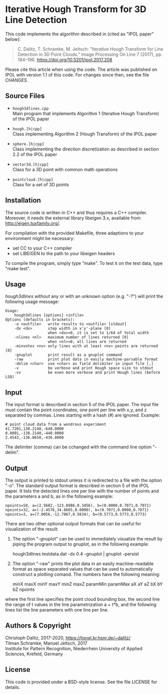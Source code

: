 Iterative Hough Transform for 3D Line Detection
===============================================

This code implements the algorithm described in (cited as "IPOL paper" below):

> C. Dalitz, T. Schramke, M. Jeltsch: "Iterative Hough Transform for
> Line Detection in 3D Point Clouds." Image Processing On Line 7 (2017),
> pp. 184–196. https://doi.org/10.5201/ipol.2017.208

Please cite this article when using the code. The article was published
on IPOL with version 1.1 of this code. For changes since then, see the file
*CHANGES*.


Source Files
------------

 - ``hough3dlines.cpp``  
   Main program that implements Algorithm 1 (Iterative Hough Transform)
   of the IPOL paper

 - ``hough.[h|cpp]``  
   Class implementing Algorithm 2 (Hough Transform) of the IPOL paper

 - ``sphere.[h|cpp]``  
   Class implementing the direction discretization as described in
   section 2.2 of the IPOL paper

 - ``vector3d.[h|cpp]``  
   Class for a 3D point with common math operations

 - ``pointcloud.[h|cpp]``  
   Class for a set of 3D points


Installation
------------

The source code is written in C++ and thus requires a C++ compiler.
Moreover, it needs the external library libeigen 3.x, available from
http://eigen.tuxfamily.org/.

For compilation with the provided Makefile, three adaptions to your
environment might be necessary:

 - set CC to your C++ compiler
 - set LIBEIGEN to the path to your libeigen headers

To compile the program, simply type "make". To test it on the test data,
type "make test".


Usage
-----

*hough3dlines* without any or with an unknown option (e.g. "-?") will print
the following usage message:

    Usage:
        hough3dlines [options] <infile>
    Options (defaults in brackets):
        -o <outfile>   write results to <outfile> [stdout]
        -dx <dx>       step width in x'y'-plane [0]
                       when <dx>=0, it is set to 1/64 of total width
        -nlines <nl>   maximum number of lines returned [0]
                       when <nl>=0, all lines are returned
        -minvotes <nv> only lines with at least <nv> points are returned [0]
        -gnuplot       print result as a gnuplot command
        -raw           print plot data in easily machine-parsable format
        -delim <char>  use <char> as field delimiter in input file [,]
        -v             be verbose and print Hough space size to stdout
        -vv            be even more verbose and print Hough lines (before LSQ)


Input
-----

The input format is described in section 5 of the IPOL paper.
The input file must contain the point coordinates, one point per line
with x,y, and z separated by commas. Lines starting with a hash (#)
are ignored. Example:

    # point cloud data from a wondrous experiment
    41.7201,138.2140,-648.0000
    0.0001,-138.2140,-440.0000
    2.4543,-136.8650,-436.8000

The delimiter (comma) can be cchanged with the command line option "-delim".


Output
------

The output is printed to stdout unless it is redirected to a file with
the option "-o". The standard output format is described in section 5
of the IPOL paper. It lists the detected lines one per line with the
number of points and the parameters a and b, as in the following example:

    npoints=58, a=(2.5682,-123.8986,0.3456), b=(0.0000,0.7071,0.7071)
    npoints=32, a=(-2.4576,34.8665,0.0000), b=(0.7071,0.0000,0.7071)
    npoints=3, a=(7.0056,-12.7867,8.5634), b=(0.5773,0.5773,0.5773)

There are two other optional output formats that can be useful for
visualization of the result:

 1) The option "-gnuplot" can be used to immediately visualize the result by
    piping the program output to gnuplot, as in the following example:

      hough3dlines testdata.dat -dx 0.4 -gnuplot | gnuplot -persist

 2) The option "-raw" prints the plot data in an easily machine-readable
    format as space separated values that can be used to automatically
    construct a plotting comand. The numbers have the following meaning:

      minX maxX minY maxY minZ maxZ
      paramMin paramMax
      aX aY aZ bX bY bZ npoints

where the first line specifies the point cloud bounding box, the
second line the range of t values in the line parametrization a + t*b,
and the following lines list the line parameters with one line per line.


Authors & Copyright
-------------------

Christoph Dalitz, 2017-2020, <https://lionel.kr.hsnr.de/~dalitz/>  
Tilman Schramke, Manuel Jeltsch, 2017  
Institute for Pattern Recognition, Niederrhein University of Applied Sciences,
Krefeld, Germany


License
-------

This code is provided under a BSD-style license.
See the file LICENSE for details.
